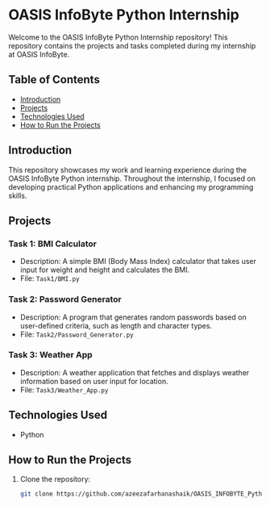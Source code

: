 # OASIS InfoByte Python Internship

Welcome to the OASIS InfoByte Python Internship repository! This repository contains the projects and tasks completed during my internship at OASIS InfoByte.

## Table of Contents

- [Introduction](#introduction)
- [Projects](#projects)
- [Technologies Used](#technologies-used)
- [How to Run the Projects](#how-to-run-the-projects)

## Introduction

This repository showcases my work and learning experience during the OASIS InfoByte Python internship. Throughout the internship, I focused on developing practical Python applications and enhancing my programming skills.

## Projects

### Task 1: BMI Calculator
- Description: A simple BMI (Body Mass Index) calculator that takes user input for weight and height and calculates the BMI.
- File: `Task1/BMI.py`

### Task 2: Password Generator
- Description: A program that generates random passwords based on user-defined criteria, such as length and character types.
- File: `Task2/Password_Generator.py`

### Task 3: Weather App
- Description: A weather application that fetches and displays weather information based on user input for location.
- File: `Task3/Weather_App.py`

## Technologies Used

- Python

## How to Run the Projects

1. Clone the repository:
   ```bash
   git clone https://github.com/azeezafarhanashaik/OASIS_INFOBYTE_Python_Internship.git
